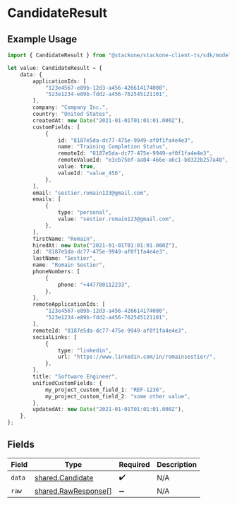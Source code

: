 # CandidateResult

## Example Usage

```typescript
import { CandidateResult } from "@stackone/stackone-client-ts/sdk/models/shared";

let value: CandidateResult = {
    data: {
        applicationIds: [
            "123e4567-e89b-12d3-a456-426614174000",
            "523e1234-e89b-fdd2-a456-762545121101",
        ],
        company: "Company Inc.",
        country: "United States",
        createdAt: new Date("2021-01-01T01:01:01.000Z"),
        customFields: [
            {
                id: "8187e5da-dc77-475e-9949-af0f1fa4e4e3",
                name: "Training Completion Status",
                remoteId: "8187e5da-dc77-475e-9949-af0f1fa4e4e3",
                remoteValueId: "e3cb75bf-aa84-466e-a6c1-b8322b257a48",
                value: true,
                valueId: "value_456",
            },
        ],
        email: "sestier.romain123@gmail.com",
        emails: [
            {
                type: "personal",
                value: "sestier.romain123@gmail.com",
            },
        ],
        firstName: "Romain",
        hiredAt: new Date("2021-01-01T01:01:01.000Z"),
        id: "8187e5da-dc77-475e-9949-af0f1fa4e4e3",
        lastName: "Sestier",
        name: "Romain Sestier",
        phoneNumbers: [
            {
                phone: "+447700112233",
            },
        ],
        remoteApplicationIds: [
            "123e4567-e89b-12d3-a456-426614174000",
            "523e1234-e89b-fdd2-a456-762545121101",
        ],
        remoteId: "8187e5da-dc77-475e-9949-af0f1fa4e4e3",
        socialLinks: [
            {
                type: "linkedin",
                url: "https://www.linkedin.com/in/romainsestier/",
            },
        ],
        title: "Software Engineer",
        unifiedCustomFields: {
            my_project_custom_field_1: "REF-1236",
            my_project_custom_field_2: "some other value",
        },
        updatedAt: new Date("2021-01-01T01:01:01.000Z"),
    },
};
```

## Fields

| Field                                                             | Type                                                              | Required                                                          | Description                                                       |
| ----------------------------------------------------------------- | ----------------------------------------------------------------- | ----------------------------------------------------------------- | ----------------------------------------------------------------- |
| `data`                                                            | [shared.Candidate](../../../sdk/models/shared/candidate.md)       | :heavy_check_mark:                                                | N/A                                                               |
| `raw`                                                             | [shared.RawResponse](../../../sdk/models/shared/rawresponse.md)[] | :heavy_minus_sign:                                                | N/A                                                               |
